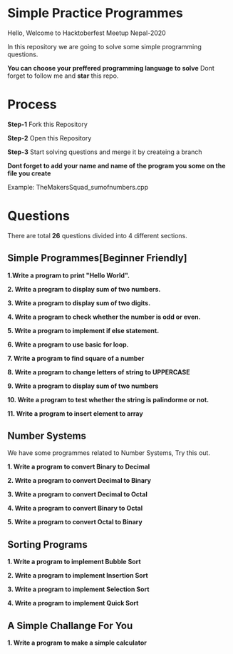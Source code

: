 # Simple Practice Programmes 

Hello, Welcome to Hacktoberfest Meetup Nepal-2020

In this repository we are going to solve some simple programming questions.

**You can choose your preffered programming language to solve**
Dont forget to follow me and **star** this repo.

# Process

**Step-1** Fork this Repository

**Step-2** Open this Repository

**Step-3** Start solving questions and merge it by createing a branch

**Dont forget to add your name and name of the program you some on the file you create**

Example: TheMakersSquad_sumofnumbers.cpp

# Questions

There are total **26** questions divided into 4 different sections.

## Simple Programmes[Beginner Friendly]

**1.Write a program to print "Hello World".**

**2. Write a program to display sum of two numbers.**

**3. Write a program to display sum of two digits.**

**4. Write a program to check whether the number is odd or even.**

**5. Write a program to implement if else statement.**

**6. Write a program to use basic for loop.**

**7. Write a program to find square of a number**

**8. Write a program to change letters of string to UPPERCASE**

**9. Write a program to display sum of two numbers**

**10. Write a program to test whether the string is palindorme or not.**

**11. Write a program to insert element to array**


## Number Systems

We have some programmes related to Number Systems, Try this out.

**1. Write a program to convert Binary to Decimal**

**2. Write a program to convert Decimal to Binary**

**3. Write a program to convert Decimal to Octal**

**4. Write a program to convert Binary to Octal**

**5. Write a program to convert Octal to Binary**

## Sorting Programs

**1. Write a program to implement Bubble Sort**

**2. Write a program to implement Insertion Sort**

**3. Write a program to implement Selection Sort**

**4. Write a program to implement Quick Sort**

## A Simple Challange For You

**1. Write a program to make a simple calculator**
